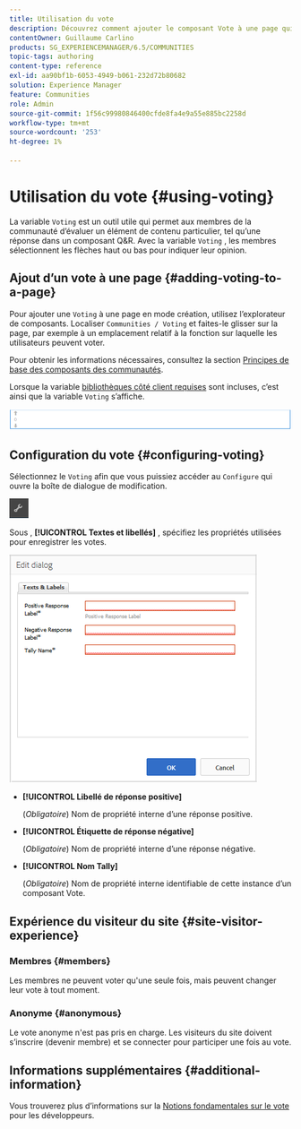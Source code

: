 ```yaml
---
title: Utilisation du vote
description: Découvrez comment ajouter le composant Vote à une page qui permet aux membres de la communauté connectés d’évaluer un élément de contenu particulier, tel qu’une réponse.
contentOwner: Guillaume Carlino
products: SG_EXPERIENCEMANAGER/6.5/COMMUNITIES
topic-tags: authoring
content-type: reference
exl-id: aa90bf1b-6053-4949-b061-232d72b80682
solution: Experience Manager
feature: Communities
role: Admin
source-git-commit: 1f56c99980846400cfde8fa4e9a55e885bc2258d
workflow-type: tm+mt
source-wordcount: '253'
ht-degree: 1%

---
```


# Utilisation du vote {#using-voting}

La variable `Voting` est un outil utile qui permet aux membres de la communauté d’évaluer un élément de contenu particulier, tel qu’une réponse dans un composant Q&amp;R. Avec la variable `Voting` , les membres sélectionnent les flèches haut ou bas pour indiquer leur opinion.

## Ajout d’un vote à une page {#adding-voting-to-a-page}

Pour ajouter une `Voting` à une page en mode création, utilisez l’explorateur de composants. Localiser `Communities / Voting` et faites-le glisser sur la page, par exemple à un emplacement relatif à la fonction sur laquelle les utilisateurs peuvent voter.

Pour obtenir les informations nécessaires, consultez la section [Principes de base des composants des communautés](basics.md).

Lorsque la variable [bibliothèques côté client requises](essentials-voting.md#essentials-for-client-side) sont incluses, c’est ainsi que la variable `Voting` s’affiche.

![composant de vote](assets/voting-component.png)

## Configuration du vote {#configuring-voting}

Sélectionnez le `Voting` afin que vous puissiez accéder au `Configure` qui ouvre la boîte de dialogue de modification.

![configure](assets/configure-new.png)

Sous , **[!UICONTROL Textes et libellés]** , spécifiez les propriétés utilisées pour enregistrer les votes.

![libellé de vote](assets/voting-label.png)

* **[!UICONTROL Libellé de réponse positive]**

  (*Obligatoire*) Nom de propriété interne d’une réponse positive.

* **[!UICONTROL Étiquette de réponse négative]**

  (*Obligatoire*) Nom de propriété interne d’une réponse négative.

* **[!UICONTROL Nom Tally]**

  (*Obligatoire*) Nom de propriété interne identifiable de cette instance d’un composant Vote.

## Expérience du visiteur du site {#site-visitor-experience}

### Membres {#members}

Les membres ne peuvent voter qu&#39;une seule fois, mais peuvent changer leur vote à tout moment.

### Anonyme {#anonymous}

Le vote anonyme n&#39;est pas pris en charge. Les visiteurs du site doivent s’inscrire (devenir membre) et se connecter pour participer une fois au vote.

## Informations supplémentaires {#additional-information}

Vous trouverez plus d’informations sur la [Notions fondamentales sur le vote](essentials-voting.md) pour les développeurs.
